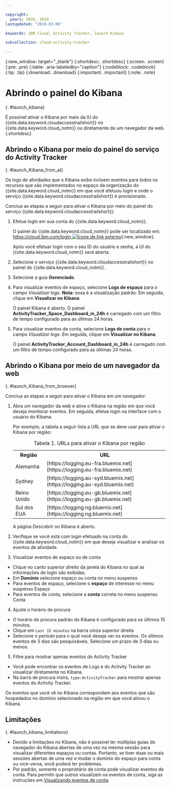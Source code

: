 ```yaml
---

copyright:
  years: 2016, 2019
lastupdated: "2019-03-06"

keywords: IBM Cloud, Activity Tracker, launch Kibana

subcollection: cloud-activity-tracker

---
```


{:new_window: target="_blank"}
{:shortdesc: .shortdesc}
{:screen: .screen}
{:pre: .pre}
{:table: .aria-labeledby="caption"}
{:codeblock: .codeblock}
{:tip: .tip}
{:download: .download}
{:important: .important}
{:note: .note}



# Abrindo o painel do Kibana
{: #launch_kibana}

É possível ativar o Kibana por meio da IU do {{site.data.keyword.cloudaccesstrailshort}} no {{site.data.keyword.cloud_notm}} ou diretamente de um navegador da web.
{:shortdesc}
   

##  Abrindo o Kibana por meio do painel do serviço do Activity Tracker
{: #launch_Kibana_from_at}

Os logs de atividades que o Kibana exibe incluem eventos para todos os recursos que são implementados no espaço da organização do {{site.data.keyword.cloud_notm}} em que você efetuou login e onde o serviço {{site.data.keyword.cloudaccesstrailshort}} é provisionado.

Conclua as etapas a seguir para ativar o Kibana por meio do painel do serviço {{site.data.keyword.cloudaccesstrailshort}}:

1. Efetue login em sua conta do {{site.data.keyword.cloud_notm}}.

    O painel do {{site.data.keyword.cloud_notm}} pode ser localizado em: [https://cloud.ibm.com/login ![Ícone de link externo](../../../icons/launch-glyph.svg "Ícone de link externo")](https://cloud.ibm.com/login){:new_window}.
    
	Após você efetuar login com o seu ID do usuário e senha, a UI do {{site.data.keyword.cloud_notm}} será aberta.

2. Selecione o serviço {{site.data.keyword.cloudaccesstrailshort}} no painel do {{site.data.keyword.cloud_notm}}. 
    
3. Selecione a guia **Gerenciado**.

4. Para visualizar eventos de espaço, selecione **Logs de espaço** para o campo *Visualizar logs*. **Nota:** essa é a visualização padrão. Em seguida, clique em **Visualizar no Kibana**. 

    O painel Kibana é aberto. O painel **ActivityTracker_Space_Dashboard_in_24h** é carregado com um filtro de tempo configurado para as últimas 24 horas.

5. Para visualizar eventos de conta, selecione **Logs de conta** para o campo *Visualizar logs*. Em seguida, clique em **Visualizar no Kibana**. 

    O painel **ActivityTracker_Account_Dashboard_in_24h** é carregado com um filtro de tempo configurado para as últimas 24 horas.
	
	
##  Abrindo o Kibana por meio de um navegador da web
{: #launch_Kibana_from_browser}

Conclua as etapas a seguir para ativar o Kibana em um navegador:

1. Abra um navegador da web e ative o Kibana na região em que você deseja monitorar eventos. Em seguida, efetue login na interface com o usuário do Kibana.
    
    Por exemplo, a tabela a seguir lista a URL que se deve usar para ativar o Kibana por região:
      
    <table>
          <caption>Tabela 1. URLs para ativar o Kibana por região</caption>
           <tr>
            <th>Região</th>
            <th>URL</th>
          </tr>
          <tr>
            <td>Alemanha</td>
            <td>[https://logging.eu-fra.bluemix.net](https://logging.eu-fra.bluemix.net) </td>
          </tr>
          <tr>
            <td>Sydney</td>
            <td>[https://logging.au-syd.bluemix.net](https://logging.au-syd.bluemix.net) </td>
          </tr>
		  <tr>
            <td>Reino Unido</td>
            <td>[https://logging.eu-gb.bluemix.net](https://logging.eu-gb.bluemix.net)</td>
          </tr>
		  <tr>
            <td>Sul dos EUA</td>
            <td>[https://logging.ng.bluemix.net](https://logging.ng.bluemix.net) </td>
          </tr>
    </table>
	
	A página Descobrir no Kibana é aberto.
	
2. Verifique se você está com login efetuado na conta do {{site.data.keyword.cloud_notm}} em que deseja visualizar e analisar os eventos de atividade.

3. Visualizar eventos de espaço ou de conta

* Clique no canto superior direito da janela do Kibana no qual as informações de login são exibidas.
* Em **Domínio** selecione espaço ou conta no menu suspenso
* Para eventos de espaço, selecione o **espaço** de interesse no menu suspenso Espaço
* Para eventos de conta, selecione a **conta** correta no menu suspenso Conta

4. Ajuste o horário de procura

* O horário de procura padrão do Kibana é configurado para os últimos 15 minutos.
* Clique em `Last 15 minutes` na barra cinza superior direita
* Selecione o período para o qual você deseja ver os eventos. Os últimos eventos de 3 dias são pesquisáveis. Selecione um prazo de 3 dias ou menos.

5. Filtre para mostrar apenas eventos do Activity Tracker
* Você pode encontrar os eventos de Logs e do Activity Tracker ao visualizar diretamente no Kibana.
* Na barra de procura insira, `type:ActivityTracker` para mostrar apenas eventos do Activity Tracker.

Os eventos que você vê no Kibana correspondem aos eventos que são hospedados no domínio selecionado na região em que você ativou o Kibana.

## Limitações
{: #launch_kibana_limitations}

* Devido a limitações no Kibana, não é possível ter múltiplas guias do navegador do Kibana abertas de uma vez na mesma sessão para visualizar diferentes espaços ou contas. Portanto, se tiver duas ou mais sessões abertas de uma vez e mudar o domínio do espaço para conta ou vice-versa, você poderá ter problemas.
* Por padrão, somente o proprietário da conta pode visualizar eventos de conta. Para permitir que outros visualizem os eventos de conta, siga as instruções em [Visualizando eventos de conta](https://cloud.ibm.com/docs/services/cloud-activity-tracker?topic=cloud-activity-tracker-view_acc_events#view_acc_events).



